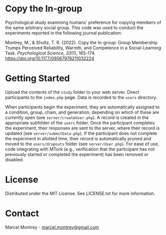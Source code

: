 # Copy the In-group
Psychological study examining humans' preference for copying members of the same arbitrary social group. This code was used to conduct the experiments reported in the following journal publication:

Montrey, M., & Shultz, T. R. (2022). Copy the In-group: Group Membership Trumps Perceived Reliability, Warmth, and Competence in a Social-Learning Task. *Psychological Science, 33*(1), 165-174. https://doi.org/10.1177/09567976211032224

# Getting Started
Upload the contents of the `study` folder to your web server. Direct participants to the `index.php` page. Data is recorded to the `users` directory.

When participants begin the experiment, they are automatically assigned to a condition, group, chain, and generation, depending on which of these are currently open (see `server/createUser.php`). A record is created in the appropriate subfolder of the `users` folder. Once the participant completes the experiment, their responses are sent to the server, where their record is updated (see `server/submitData.php`). If the participant does not complete the experiment in allotted time, their record is automatically pruned and moved to the `users/dropouts` folder (see `server/User.php`). For ease of use, code integrating with MTurk (e.g., verification that the participant has not previously started or completed the experiment) has been removed or disabled.

# License
Distributed under the MIT License. See LICENSE.txt for more information.

# Contact
Marcel Montrey - marcel.montrey@gmail.com
